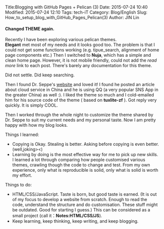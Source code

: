 Title:Blogging with GitHub Pages + Pelican (3)
Date: 2015-07-24 10:40
Modified: 2015-07-24 12:10
Tags: tech-iT 
Category: Blog/English
Slug: How_to_setup_blog_with_GitHub_Pages_Pelican(3)
Author: JIN Lin


#### Changed THEME again.

Recently I have been exploring various pelican themes.  
**Elegant** met most of my needs and it looks good too. The problem is that I could not get some functions working (e.g. tipue_search, alignment of home page components etc.) Then I switched to **Nuja**, which has a simple and clean home page. However, it is not mobile friendly, could not add the *read more* link to each post. There's barely any documentation for this theme. 

Did not settle. Did keep searching. 

Then I found Dr. Seppe's [website](http://blog.macuyiko.com) and loved it! I found he posted an article about cloud service in China and he is using QQ (a very popular SNS App in the greater China) as well :). I liked the theme so much and I cold-emailed him for  his source code of the theme ( based on **tuxlite-zf** ). Got reply very quickly. It is simply COOL. 

Then I worked through the whole night to customize the theme shared by Dr. Seppe to suit my current needs and my personal taste. Now I am pretty happy with how my blog looks. 

Things I learned: 

- Copying is Okay. Stealing is better. Asking before copying is even better. (well,joking><)
- Learning by doing is the most effective way for me to pick up new skills. I learned a lot through comparing how people customised various themes, crawling though the code to change and test. From my own experience, only what is reproducible is solid, only what is solid is worth my effort.  

Things to do:

- HTML/CSS/JavaScript. Taste is born, but good taste is earned. (It is out of my focus to develop a website from scratch. Enough to read the code, understand the structure and do customisation. These stuff might be outdated. Good for starting I guess.) This can be considered as a small project (call it：**Notes:HTML/CSS/JS**).
- Keep learning, keep thinking, keep writing, and keep blogging. 




 


